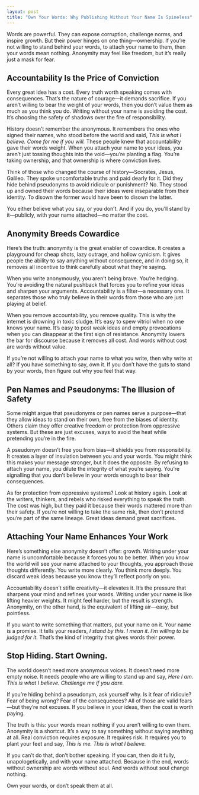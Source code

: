 ```yaml
---
layout: post
title: "Own Your Words: Why Publishing Without Your Name Is Spineless"
---
```


Words are powerful. They can expose corruption, challenge norms, and inspire growth. But their power hinges on one thing—ownership. If you’re not willing to stand behind your words, to attach your name to them, then your words mean nothing. Anonymity may feel like freedom, but it’s really just a mask for fear.

## Accountability Is the Price of Conviction

Every great idea has a cost. Every truth worth speaking comes with consequences. That’s the nature of courage—it demands sacrifice. If you aren’t willing to bear the weight of your words, then you don’t value them as much as you think you do. Writing without your name is avoiding the cost. It’s choosing the safety of shadows over the fire of responsibility.

History doesn’t remember the anonymous. It remembers the ones who signed their names, who stood before the world and said, _This is what I believe. Come for me if you will._ These people knew that accountability gave their words weight. When you attach your name to your ideas, you aren’t just tossing thoughts into the void—you’re planting a flag. You’re taking ownership, and that ownership is where conviction lives.

Think of those who changed the course of history—Socrates, Jesus, Galileo. They spoke uncomfortable truths and paid dearly for it. Did they hide behind pseudonyms to avoid ridicule or punishment? No. They stood up and owned their words because their ideas were inseparable from their identity. To disown the former would have been to disown the latter.

You either believe what you say, or you don’t. And if you do, you’ll stand by it—publicly, with your name attached—no matter the cost.

## Anonymity Breeds Cowardice

Here’s the truth: anonymity is the great enabler of cowardice. It creates a playground for cheap shots, lazy outrage, and hollow cynicism. It gives people the ability to say anything without consequence, and in doing so, it removes all incentive to think carefully about what they’re saying.

When you write anonymously, you aren’t being brave. You’re hedging. You’re avoiding the natural pushback that forces you to refine your ideas and sharpen your arguments. Accountability is a filter—a necessary one. It separates those who truly believe in their words from those who are just playing at belief.

When you remove accountability, you remove quality. This is why the internet is drowning in toxic sludge. It’s easy to spew vitriol when no one knows your name. It’s easy to post weak ideas and empty provocations when you can disappear at the first sign of resistance. Anonymity lowers the bar for discourse because it removes all cost. And words without cost are words without value.

If you’re not willing to attach your name to what you write, then why write at all? If you have something to say, own it. If you don’t have the guts to stand by your words, then figure out why you feel that way.

## Pen Names and Pseudonyms: The Illusion of Safety

Some might argue that pseudonyms or pen names serve a purpose—that they allow ideas to stand on their own, free from the biases of identity. Others claim they offer creative freedom or protection from oppressive systems. But these are just excuses, ways to avoid the heat while pretending you’re in the fire.

A pseudonym doesn’t free you from bias—it shields you from responsibility. It creates a layer of insulation between you and your words. You might think this makes your message stronger, but it does the opposite. By refusing to attach your name, you dilute the integrity of what you’re saying. You’re signalling that you don’t believe in your words enough to bear their consequences.

As for protection from oppressive systems? Look at history again. Look at the writers, thinkers, and rebels who risked everything to speak the truth. The cost was high, but they paid it because their words mattered more than their safety. If you’re not willing to take the same risk, then don’t pretend you’re part of the same lineage. Great ideas demand great sacrifices.

## Attaching Your Name Enhances Your Work

Here’s something else anonymity doesn’t offer: growth. Writing under your name is uncomfortable because it forces you to be better. When you know the world will see your name attached to your thoughts, you approach those thoughts differently. You write more clearly. You think more deeply. You discard weak ideas because you know they’ll reflect poorly on you.

Accountability doesn’t stifle creativity—it elevates it. It’s the pressure that sharpens your mind and refines your words. Writing under your name is like lifting heavier weights. It might feel harder, but the result is strength. Anonymity, on the other hand, is the equivalent of lifting air—easy, but pointless.

If you want to write something that matters, put your name on it. Your name is a promise. It tells your readers, _I stand by this. I mean it. I’m willing to be judged for it._ That’s the kind of integrity that gives words their power.

## Stop Hiding. Start Owning.

The world doesn’t need more anonymous voices. It doesn’t need more empty noise. It needs people who are willing to stand up and say, _Here I am. This is what I believe. Challenge me if you dare._

If you’re hiding behind a pseudonym, ask yourself why. Is it fear of ridicule? Fear of being wrong? Fear of the consequences? All of those are valid fears—but they’re not excuses. If you believe in your ideas, then the cost is worth paying.

The truth is this: your words mean nothing if you aren’t willing to own them. Anonymity is a shortcut. It’s a way to say something without saying anything at all. Real conviction requires exposure. It requires risk. It requires you to plant your feet and say, _This is me. This is what I believe._

If you can’t do that, don’t bother speaking. If you can, then do it fully, unapologetically, and with your name attached. Because in the end, words without ownership are words without soul. And words without soul change nothing.

Own your words, or don’t speak them at all.
